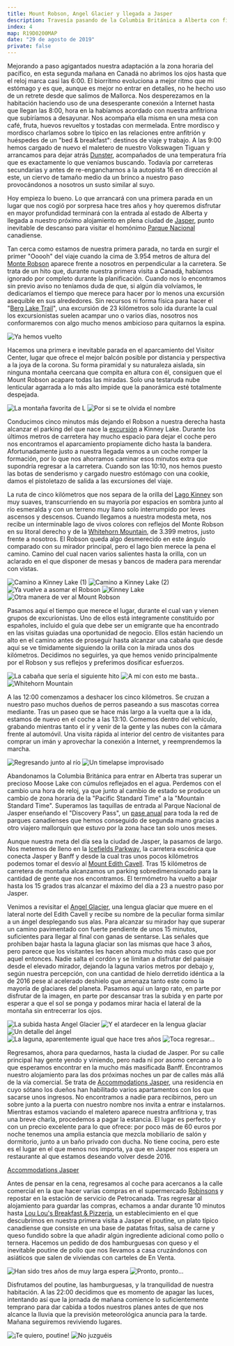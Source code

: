 ```yaml
---
title: Mount Robson, Angel Glacier y llegada a Jasper
description: Travesía pasando de la Columbia Británica a Alberta con final en Jasper, previo paso por el Kinney Lake de Mount Robson Provincial Park y el Path of the Angel Glacier.
index: 4
map: R19D0200MAP
date: "29 de agosto de 2019"
private: false
---
```

Mejorando a paso agigantados nuestra adaptación a la zona horaria del pacífico, en esta segunda mañana en Canadá no abrimos los ojos hasta que el reloj marca casi las 6:00. El biorritmo evoluciona a mejor ritmo que mi estómago y es que, aunque es mejor no entrar en detalles, no he hecho uso de un retrete desde que salimos de Mallorca. Nos desperezamos en la habitación haciendo uso de una desesperante conexión a Internet hasta que llegan las 8:00, hora en la habíamos acordado con nuestra anfitriona que subiríamos a desayunar. Nos acompaña ella misma en una mesa con café, fruta, huevos revueltos y tostadas con mermelada. Entre mordisco y mordisco charlamos sobre lo típico en las relaciones entre anfitrión y huéspedes de un "bed & breakfast": destinos de viaje y trabajo. A las 9:00 hemos cargado de nuevo el maletero de nuestro Volkswagen Tiguan y arrancamos para dejar atrás [Dunster](https://en.wikipedia.org/wiki/Dunster,_British_Columbia "Dunster, Columbia Británica"), acompañados de una temperatura fría que es exactamente lo que veníamos buscando. Todavía por carreteras secundarias y antes de re-engancharnos a la autopista 16 en dirección al este, un ciervo de tamaño medio da un brinco a nuestro paso provocándonos a nosotros un susto similar al suyo.

Hoy empieza lo bueno. Lo que arrancará con una primera parada en un lugar que nos cogió por sorpresa hace tres años y hoy queremos disfrutar en mayor profundidad terminará con la entrada al estado de Alberta y llegada a nuestro próximo alojamiento en plena ciudad de [Jasper](https://es.wikipedia.org/wiki/Jasper_(Alberta) "Jasper, Alberta"), punto inevitable de descanso para visitar el homónimo [Parque Nacional](https://es.wikipedia.org/wiki/Parque_nacional_Jasper "Parque Nacional de Jasper") canadiense.

Tan cerca como estamos de nuestra primera parada, no tarda en surgir el primer "Ooooh" del viaje cuando la cima de 3.954 metros de altura del [Monte Robson](https://es.wikipedia.org/wiki/Monte_Robson) aparece frente a nosotros en perpendicular a la carretera. Se trata de un hito que, durante nuestra primera visita a Canadá, habíamos ignorado por completo durante la planificación. Cuando nos lo encontramos sin previo aviso no teníamos duda de que, si algún día volvíamos, le dedicaríamos el tiempo que merece para hacer por lo menos una excursión asequible en sus alrededores. Sin recursos ni forma física para hacer el "[Berg Lake Trail](https://es.wikiloc.com/rutas-senderismo/berg-lake-trail-40884430 "Berg Lake Trail (wikiloc)")", una excursión de 23 kilómetros solo ida durante la cual los excursionistas suelen acampar uno o varios días, nosotros nos conformaremos con algo mucho menos ambicioso para quitarnos la espina.

![Ya hemos vuelto](R19D0201)

Hacemos una primera e inevitable parada en el aparcamiento del Visitor Center, lugar que ofrece el mejor balcón posible por distancia y perspectiva a la joya de la corona. Su forma piramidal y su naturaleza aislada, sin ninguna montaña ceercana que compita en altura con él, consiguen que el Mount Robson acapare todas las miradas. Solo una testaruda nube lenticular agarrada a lo más alto impide que la panorámica esté totalmente despejada.

![La montaña favorita de L](R19D0202)
![Por si se te olvida el nombre](R19D0203)

Conducimos cinco minutos más dejando el Robson a nuestra derecha hasta alcanzar el parking del que nace la [excursión](https://es.wikiloc.com/rutas-senderismo/kinney-lake-trail-39699587 "Kinney Lake Trail (wikiloc)") a Kinney Lake. Durante los últimos metros de carretera hay mucho espacio para dejar el coche pero nos encontramos el aparcamiento propiamente dicho hasta la bandera. Afortunadamente justo a nuestra llegada vemos a un coche romper la formación, por lo que nos ahorramos caminar esos minutos extra que supondría regresar a la carretera. Cuando son las 10:10, nos hemos puesto las botas de senderismo y cargado nuestro estómago con una cookie, damos el pistoletazo de salida a las excursiones del viaje.

La ruta de cinco kilómetros que nos separa de la orilla del [Lago Kinney](https://en.wikipedia.org/wiki/Kinney_Lake "Kinney Lake") son muy suaves, transcurriendo en su mayoría por espacios en sombra junto al río esmeralda y con un terreno muy llano solo interrumpido por leves ascensos y descensos. Cuando llegamos a nuestra modesta meta, nos recibe un interminable lago de vivos colores con reflejos del Monte Robson en su litoral derecho y de la [Whitehorn Mountain](https://en.wikipedia.org/wiki/Whitehorn_Mountain_(British_Columbia)), de 3.399 metros, justo frente a nosotros. El Robson queda algo desmerecido en este ángulo comparado con su mirador principal, pero el lago bien merece la pena el camino. Camino del cual nacen varios salientes hasta la orilla, con un aclarado en el que disponer de mesas y bancos de madera para merendar con vistas.

![Camino a Kinney Lake (1)](R19D0204)
![Camino a Kinney Lake (2)](R19D0205)
![Ya vuelve a asomar el Robson](R19D0206)
![Kinney Lake](R19D0207)
![Otra manera de ver al Mount Robson](R19D0208)

Pasamos aquí el tiempo que merece el lugar, durante el cual van y vienen grupos de excurionistas. Uno de ellos está integramente constituido por españoles, incluido el guía que debe ser un emigrante que ha encontrado en las visitas guiadas una oportunidad de negocio. Ellos están haciendo un alto en el camino antes de proseguir hasta alcanzar una cabaña que desde aquí se ve tímidamente siguiendo la orilla con la mirada unos dos kilómetros. Decidimos no seguirles, ya que hemos venido principalmente por el Robson y sus reflejos y preferimos dosificar esfuerzos.

![La cabaña que sería el siguiente hito](R19D0209)
![A mí con esto me basta..](R19D0210)
![Whitehorn Mountain](R19D0211)

A las 12:00 comenzamos a deshacer los cinco kilómetros. Se cruzan a nuestro paso muchos dueños de perros paseando a sus mascotas correa mediante. Tras un paseo que se hace más largo a la vuelta que a la ida, estamos de nuevo en el coche a las 13:10. Comemos dentro del vehículo, grabando mientras tanto el ir y venir de la gente y las nubes con la cámara frente al automóvil. Una visita rápida al interior del centro de visitantes para comprar un imán y aprovechar la conexión a Internet, y reemprendemos la marcha.

![Regresando junto al río](R19D0212)
![Un timelapse improvisado](R19D0213)

Abandonamos la Columbia Británica para entrar en Alberta tras superar un precioso Moose Lake con cúmulos reflejados en el agua. Perdemos con el cambio una hora de reloj, ya que junto al cambio de estado se produce un cambio de zona horaria de la "Pacific Standard Time" a la "Mountain Standard Time". Superamos las taquillas de entrada al Parque Nacional de Jasper enseñando el "Discovery Pass", un [pase anual](https://www.pc.gc.ca/en/voyage-travel/admission "Pases de acceso a los Parques Nacionales de Canadá") para toda la red de parques canadienses que hemos conseguido de segunda mano gracias a otro viajero mallorquín que estuvo por la zona hace tan solo unos meses.

Aunque nuestra meta del día sea la ciudad de Jasper, la pasamos de largo. Nos metemos de lleno en la [Icefields Parkway](https://es.wikipedia.org/wiki/Icefields_Parkway), la carretera escénica que conecta Jasper y Banff y desde la cual tras unos pocos kilómetros podemos tomar el desvío al [Mount Edith Cavell](https://en.wikipedia.org/wiki/Mount_Edith_Cavell). Tras 15 kilómetros de carretera de montaña alcanzamos un parking sobredimensionado para la cantidad de gente que nos encontramos. El termómetro ha vuelto a bajar hasta los 15 grados tras alcanzar el máximo del día a 23 a nuestro paso por Jasper.

Venimos a revisitar el [Angel Glacier](https://en.wikipedia.org/wiki/Angel_Glacier), una lengua glaciar que muere en el lateral norte del Edith Cavell y recibe su nombre de la peculiar forma similar a un ángel desplegando sus alas. Para alcanzar su mirador hay que superar un camino pavimentado con fuerte pendiente de unos 15 minutos, suficientes para llegar al final con ganas de sentarse. Las señales que prohiben bajar hasta la laguna glaciar son las mismas que hace 3 años, pero parece que los visitantes les hacen ahora mucho más caso que por aquel entonces. Nadie salta el cordón y se limitan a disfrutar del paisaje desde el elevado mirador, dejando la laguna varios metros por debajo y, según nuestra percepción, con una cantidad de hielo derretido idéntica a la de 2016 pese al acelerado deshielo que amenaza tanto este como la mayoría de glaciares del planeta. Pasamos aquí un largo rato, en parte por disfrutar de la imagen, en parte por descansar tras la subida y en parte por esperar a que el sol se ponga y podamos mirar hacia el lateral de la montaña sin entrecerrar los ojos.

![La subida hasta Angel Glacier](R19D0214)
![Y el atardecer en la lengua glaciar](R19D0215)
![Un detalle del ángel](R19D0216)
![La laguna, aparentemente igual que hace tres años](R19D0217)
![Toca regresar...](R19D0218)

Regresamos, ahora para quedarnos, hasta la ciudad de Jasper. Por su calle principal hay gente yendo y viniendo, pero nada ni por asomo cercano a lo que esperamos encontrar en la mucho más masificada Banff. Encontramos nuestro alojamiento para las dos próximas noches un par de calles más allá de la vía comercial. Se trata de [Accommodations Jasper](http://www.accommodationsjasper.com/), una residencia en cuyo sótano los dueños han habilitado varios apartamentos con los que sacarse unos ingresos. No encontramos a nadie para recibirnos, pero un sobre junto a la puerta con nuestro nombre nos invita a entrar e instalarnos. Mientras estamos vaciando el maletero aparece nuestra anfitriona y, tras una breve charla, procedemos a pagar la estancia. El lugar es perfecto y con un precio excelente para lo que ofrece: por poco más de 60 euros por noche tenemos una amplia estancia que mezcla mobiliario de salón y dormitorio, junto a un baño privado con ducha. No tiene cocina, pero este es el lugar en el que menos nos importa, ya que en Jasper nos espera un restaurante al que estamos deseando volver desde 2016.

[Accommodations Jasper](https://www.youtube.com/watch?v=db4iHNiKhek)

Antes de pensar en la cena, regresamos al coche para acercanos a la calle comercial en la que hacer varias compras en el supermercado [Robinsons](http://robinsonfoods.com/ "Supermercado Robinsons, en Jasper") y repostar en la estación de servicio de Petrocanada. Tras regresar al alojamiento para guardar las compras, echamos a andar durante 10 minutos hasta [Lou Lou's Breakfast & Pizzeria](https://loulous.ca/), un establecimiento en el que descubrimos en nuestra primera visita a Jasper el poutine, un plato típico canadiense que consiste en una base de patatas fritas, salsa de carne y queso fundido sobre la que añadir algún ingrediente adicional como pollo o ternera. Hacemos un pedido de dos hamburguesas con queso y el inevitable poutine de pollo que nos llevamos a casa cruzándonos con asiáticos que salen de viviendas con carteles de En Venta.

![Han sido tres años de muy larga espera](R19D0219)
![Pronto, pronto...](R19D0220)

Disfrutamos del poutine, las hamburguesas, y la tranquilidad de nuestra habitación. A las 22:00 decidimos que es momento de apagar las luces, intentando así que la jornada de mañana comience lo suficientemente temprano para dar cabida a todos nuestros planes antes de que nos alcance la lluvia que la previsión meteorológica anuncia para la tarde. Mañana seguiremos reviviendo lugares.

![¡Te quiero, poutine!](R19D0221)
![No juzguéis](R19D0222)